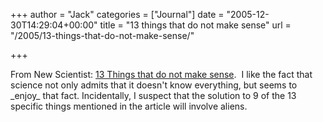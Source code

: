 +++
author = "Jack"
categories = ["Journal"]
date = "2005-12-30T14:29:04+00:00"
title = "13 things that do not make sense"
url = "/2005/13-things-that-do-not-make-sense/"

+++

From New Scientist: [13 Things that do not make sense](<http://www.newscientistspace.com/article.ns?id=mg18524911.600>).&nbsp; I like the fact that science not only admits that it doesn't know everything, but seems to \_enjoy\_ that fact. Incidentally, I suspect that the solution to 9 of the 13 specific things mentioned in the article will involve aliens.